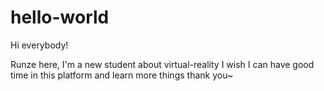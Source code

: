 # hello-world

Hi everybody!

Runze here, I'm a new student about virtual-reality
I wish I can have good time in this platform and learn more things
thank you~
